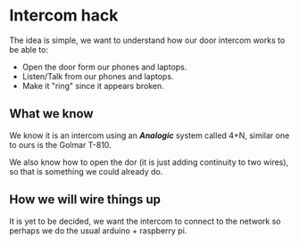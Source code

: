 Intercom hack
=========

The idea is simple, we want to understand how our door intercom works to be able to:

  - Open the door form our phones and laptops.
  - Listen/Talk from our phones and laptops.
  - Make it "ring" since it appears broken.

What we know
----

We know it is an intercom using an ***Analogic*** system called 4+N, similar one to ours is 
the Golmar T-810.

We also know how to open the dor (it is just adding continuity to two wires), so that is
something we could already do.


How we will wire things up
-----------

It is yet to be decided, we want the intercom to connect to the network so perhaps we do the
usual arduino + raspberry pi.
